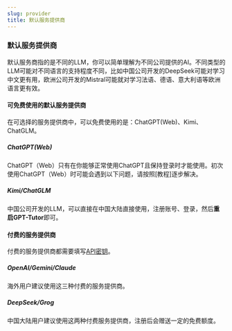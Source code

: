 ```yaml
---
slug: provider
title: 默认服务提供商
---
```


### 默认服务提供商

默认服务商指的是不同的LLM，你可以简单理解为不同公司提供的AI。不同类型的LLM可能对不同语言的支持程度不同，比如中国公司开发的DeepSeek可能对学习中文更有用，欧洲公司开发的Mistral可能就对学习法语、德语、意大利语等欧洲语言更有效。

#### 可免费使用的默认服务提供商

在可选择的服务提供商中，可以免费使用的是：ChatGPT(Web)、Kimi、ChatGLM。

##### ChatGPT(Web)

ChatGPT（Web）只有在你能够正常使用ChatGPT且保持登录时才能使用。初次使用ChatGPT（Web）时可能会遇到以下问题，请按照[教程]逐步解决。

##### Kimi/ChatGLM

中国公司开发的LLM，可以直接在中国大陆直接使用，注册账号、登录，然后**重启GPT-Tutor**即可。

#### 付费的服务提供商

付费的服务提供商都需要填写[API密钥](APIkey.md)。

##### OpenAI/Gemini/Claude

海外用户建议使用这三种付费的服务提供商。

##### DeepSeek/Grog

中国大陆用户建议使用这两种付费服务提供商，注册后会赠送一定的免费额度。





